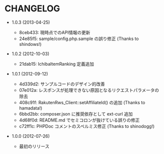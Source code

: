 CHANGELOG
=========

* 1.0.3 (2013-04-25)

  * 8ceb433: 現時点でのAPI情報の更新
  * 24e85f5: sample/config.php.sample の誤り修正 (Thanks to shindows!)

* 1.0.2 (2012-10-03)

  * 21dab15: IchibaItemRanking 定義追加

* 1.0.1 (2012-09-12)

  * 4d339d2: サンプルコードのデザイン的改善
  * 07e012a: レスポンスが処理できない原因となるリクエストパラメータの除去
  * 408c91f: RakutenRws_Client::setAffiliateId() の追加 (Thanks to hamadata!)
  * 6bbd2bb: composer.json に推奨依存として ext-curl 追加
  * 4d68f0d: README.md でセミコロンが抜けている誤りの修正
  * c72ff1c: PHPDoc コメントのスペルミス修正 (Thanks to shinodogg!)

* 1.0.0 (2012-07-26)

  * 最初のリリース
